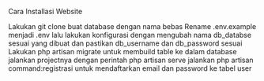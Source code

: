 Cara Installasi Website

Lakukan git clone
buat database dengan nama bebas
Rename .env.example menjadi .env lalu lakukan konfigurasi dengan mengubah nama db_databse sesuai yang dibuat dan pastikan db_username dan db_password sesuai
Lakukan php artisan migrate untuk membuild table ke dalam database
jalankan projectnya dengan perintah php artisan serve
jalankan php artisan command:registrasi untuk mendaftarkan email dan password ke tabel user
